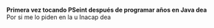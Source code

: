 <b>Primera vez tocando PSeint después de programar años en Java dea</b><br>
Por si me lo piden en la u Inacap dea
